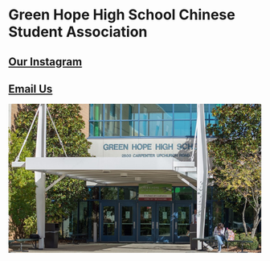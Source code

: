 <h1>Green Hope High School Chinese Student Association</h1>


<h2><a href="https://www.instagram.com/ghhscsa/">Our Instagram</h2>


<a href="mailto:ghhscsa@gmail.com"><h2>Email Us</h2>

  
![Green Hope](https://github.com/erik304501/GHHS-CSA/blob/main/green-hope-entrance_4.jpg?raw=true) 
